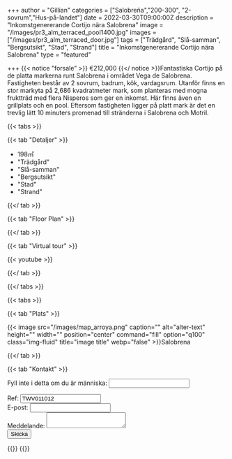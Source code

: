 
+++
author = "Gillian"
categories = ["Salobreña","200-300", "2-sovrum","Hus-på-landet"]
date = 2022-03-30T09:00:00Z
description = "Inkomstgenererande Cortijo nära Salobrena"
image = "/images/pr3_alm_terraced_pool1400.jpg"
images = ["/images/pr3_alm_terraced_door.jpg"]
tags = ["Trädgård", "Slå-samman", "Bergsutsikt", "Stad", "Strand"]
title = "Inkomstgenererande Cortijo nära Salobrena"
type = "featured"

+++
{{< notice "forsale" >}}
€212,000
{{</ notice >}}Fantastiska Cortijo på de platta markerna runt Salobrena i området Vega de Salobrena. Fastigheten består av 2 sovrum, badrum, kök, vardagsrum. Utanför finns en stor markyta på 2,686 kvadratmeter mark, som planteras med mogna fruktträd med flera Nisperos som ger en inkomst. Här finns även en grillplats och en pool. Eftersom fastigheten ligger på platt mark är det en trevlig lätt 10 minuters promenad till stränderna i Salobrena och Motril.

{{< tabs >}}

{{< tab "Detaljer" >}}

* 198&#x33A1;
* "Trädgård"
* "Slå-samman"
* "Bergsutsikt"
* "Stad"
* "Strand"

{{</ tab >}}

{{< tab "Floor Plan" >}}

{{</ tab >}}

{{< tab "Virtual tour" >}}

{{< youtube  >}}

{{</ tab >}}

{{</ tabs >}}

{{< tabs >}}

{{< tab "Plats" >}}

{{< image src="/images/map_arroya.png" caption="" alt="alter-text" height="" width="" position="center" command="fill" option="q100" class="img-fluid" title="image title" webp="false" >}}Salobrena


{{</ tab >}}

{{< tab "Kontakt" >}}
<form name="propertyContact" method="POST" netlify-honeypot="bot-field" data-netlify="true">
<div class="form-group">
<p class="d-none"><label>Fyll inte i detta om du är människa: <input name="bot-field" /></label></p>
</div>
<div class="form-group">
<label>Ref: <input name="property-ref" class="form-control" value="TWV011012" readonly/></label>
</div>
<div class="form-group">
<label>E-post: <input type="text" class="form-control" name="email" /></label>
</div>
<div class="form-group">
<label>Meddelande: </label> <textarea name="message" class="form-control"></textarea>
</div>
<button type="submit" class="btn btn-primary">Skicka</button>
</form>
{{</ tab >}}
{{</ tabs >}}

